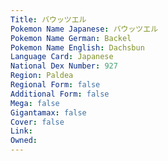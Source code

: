 ```yaml
---
﻿Title: バウッツエル
Pokemon Name Japanese: バウッツエル
Pokemon Name German: Backel
Pokemon Name English: Dachsbun
Language Card: Japanese
National Dex Number: 927
Region: Paldea
Regional Form: false
Additional Form: false
Mega: false
Gigantamax: false
Cover: false
Link: 
Owned: 
---
```

